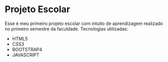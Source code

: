 # Projeto Escolar
Esse é meu primeiro projeto escolar com intuito de aprendizagem
realizado no primeiro semestre da faculdade.
Tecnologias utilizadas:
* HTML5
* CSS3
* BOOTSTRAP4
* JAVASCRIPT
